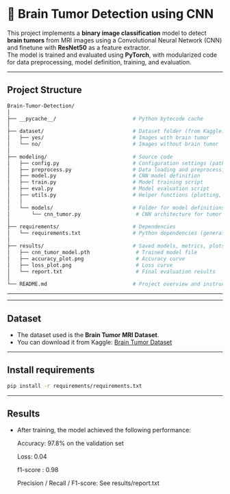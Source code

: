 # 🧠 Brain Tumor Detection using CNN 
 
This project implements a **binary image classification** model to detect **brain tumors** from MRI images using a Convolutional Neural Network (CNN) and finetune with **ResNet50** as a feature extractor.  
The model is trained and evaluated using **PyTorch**, with modularized code for data preprocessing, model definition, training, and evaluation.

---

##  Project Structure

```bash
Brain-Tumor-Detection/
│
├── __pycache__/                         # Python bytecode cache
│
├── dataset/                             # Dataset folder (from Kaggle)
│   ├── yes/                             # Images with brain tumor
│   └── no/                              # Images without brain tumor
│
├── modeling/                            # Source code
│   ├── config.py                        # Configuration settings (paths, parameters)
│   ├── preprocess.py                    # Data loading and preprocessing
│   ├── model.py                         # CNN model definition
│   ├── train.py                         # Model training script
│   ├── eval.py                          # Model evaluation script
│   ├── utils.py                         # Helper functions (plotting, metrics, etc.)
│   │
│   └── models/                          # Folder for model definitions
│       └── cnn_tumor.py                  # CNN architecture for tumor detection
│
├── requirements/                        # Dependencies
│   └── requirements.txt                 # Python dependencies (generated by pipreqs)
│
├── results/                             # Saved models, metrics, plots
│   ├── cnn_tumor_model.pth               # Trained model file
│   ├── accuracy_plot.png                 # Accuracy curve
│   ├── loss_plot.png                     # Loss curve
│   └── report.txt                        # Final evaluation results
│
└── README.md                            # Project overview and instructions
```


---
---
## Dataset
 * The dataset used is the **Brain Tumor MRI Dataset**.  
 * You can download it from Kaggle: [Brain Tumor Dataset](https://www.kaggle.com/datasets/preetviradiya/brian-tumor-dataset)
  
---

## Install requirements
```bash
pip install -r requirements/requirements.txt
```
---

## Results

* After training, the model achieved the following performance:

  Accuracy: 97.8% on the validation set

  Loss: 0.04

  f1-score : 0.98

  Precision / Recall / F1-score: See results/report.txt
